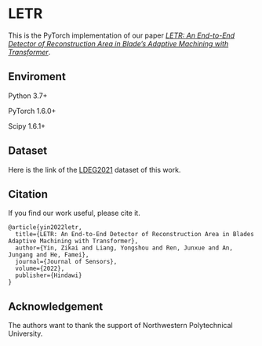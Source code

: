 # LETR
This is the PyTorch implementation of our paper [*LETR: An End-to-End Detector of Reconstruction Area in Blade’s Adaptive Machining with Transformer*](https://www.hindawi.com/journals/js/2022/3005684/).

## Enviroment
Python 3.7+

PyTorch 1.6.0+

Scipy 1.6.1+

## Dataset
Here is the link of the [LDEG2021](https://github.com/andrewsilver1997/LDEG2021) dataset of this work.

## Citation
If you find our work useful, please cite it.

```
@article{yin2022letr,
  title={LETR: An End-to-End Detector of Reconstruction Area in Blades Adaptive Machining with Transformer},
  author={Yin, Zikai and Liang, Yongshou and Ren, Junxue and An, Jungang and He, Famei},
  journal={Journal of Sensors},
  volume={2022},
  publisher={Hindawi}
}
```


## Acknowledgement
The authors want to thank the support of Northwestern Polytechnical University.
